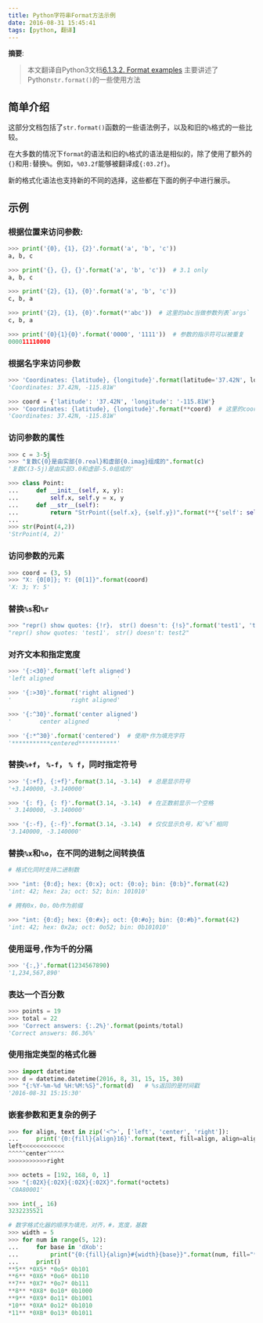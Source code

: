 ```yaml
---
title: Python字符串Format方法示例
date: 2016-08-31 15:45:41
tags: [python, 翻译]
---
```


__摘要__:
> 本文翻译自Python3文档[6.1.3.2. Format examples](https://docs.python.org/3/library/string.html#format-examples)
> 主要讲述了Python`str.format()`的一些使用方法

<!-- more -->


## 简单介绍
这部分文档包括了`str.format()`函数的一些语法例子，以及和旧的`%`格式的一些比较。

在大多数的情况下`format`的语法和旧的`%`格式的语法是相似的，除了使用了额外的`{}`和用`:`替换`%`。例如，`%03.2f`能够被翻译成`{:03.2f}`。

新的格式化语法也支持新的不同的选择，这些都在下面的例子中进行展示。


## 示例

### 根据位置来访问参数:

```python
>>> print('{0}, {1}, {2}'.format('a', 'b', 'c'))
a, b, c
```

```python
>>> print('{}, {}, {}'.format('a', 'b', 'c'))  # 3.1 only
a, b, c
```

```python
>>> print('{2}, {1}, {0}'.format('a', 'b', 'c'))
c, b, a
```

```python
>>> print('{2}, {1}, {0}'.format(*'abc'))  # 这里的abc当做参数列表`args`
c, b, a
```

```python
>>> print('{0}{1}{0}'.format('0000', '1111'))  # 参数的指示符可以被重复
000011110000
```

### 根据名字来访问参数


```python
>>> 'Coordinates: {latitude}, {longitude}'.format(latitude='37.42N', longitude='-115.81W')
'Coordinates: 37.42N, -115.81W'
```

```python
>>> coord = {'latitude': '37.42N', 'longitude': '-115.81W'}
>>> 'Coordinates: {latitude}, {longitude}'.format(**coord)  # 这里的coord被当做了键值对参数
'Coordinates: 37.42N, -115.81W'
```

### 访问参数的属性

```python
>>> c = 3-5j
>>> "复数C{0}是由实部{0.real}和虚部{0.imag}组成的".format(c)
'复数C(3-5j)是由实部3.0和虚部-5.0组成的'
```

```python
>>> class Point:
...     def __init__(self, x, y):
...         self.x, self.y = x, y
...     def __str__(self):
...         return "StrPoint({self.x}, {self.y})".format(**{'self': self})
...
>>> str(Point(4,2))
'StrPoint(4, 2)'
```

### 访问参数的元素


```python
>>> coord = (3, 5)
>>> "X: {0[0]}; Y: {0[1]}".format(coord)
'X: 3; Y: 5'
```

### 替换`%s`和`%r`

```python
>>> "repr() show quotes: {!r}， str() doesn't: {!s}".format('test1', 'test2')
"repr() show quotes: 'test1'， str() doesn't: test2"
```

### 对齐文本和指定宽度

```python
>>> '{:<30}'.format('left aligned')
'left aligned                  '
```

```python
>>> '{:>30}'.format('right aligned')
'                 right aligned'
```

```python
>>> '{:^30}'.format('center aligned')
'        center aligned        '
```

```python
>>> '{:*^30}'.format('centered')  # 使用*作为填充字符
'***********centered***********'
```

### 替换`%+f`， `%-f`， `% f`，同时指定符号

```python
>>> '{:+f}, {:+f}'.format(3.14, -3.14)  # 总是显示符号
'+3.140000, -3.140000'
```

```python
>>> '{: f}, {: f}'.format(3.14, -3.14)  # 在正数前显示一个空格
' 3.140000, -3.140000'
```

```python
>>> '{:-f}, {:-f}'.format(3.14, -3.14)  # 仅仅显示负号，和`%f`相同
'3.140000, -3.140000'
```

### 替换`%x`和`%o`，在不同的进制之间转换值

```python
# 格式化同时支持二进制数

>>> "int: {0:d}; hex: {0:x}; oct: {0:o}; bin: {0:b}".format(42)
'int: 42; hex: 2a; oct: 52; bin: 101010'
```

```python
# 拥有0x，0o，0b作为前缀

>>> "int: {0:d}; hex: {0:#x}; oct: {0:#o}; bin: {0:#b}".format(42)
'int: 42; hex: 0x2a; oct: 0o52; bin: 0b101010'
```

### 使用逗号`,`作为千的分隔

```python
>>> '{:,}'.format(1234567890)
'1,234,567,890'
```

### 表达一个百分数

```python
>>> points = 19
>>> total = 22
>>> 'Correct answers: {:.2%}'.format(points/total)
'Correct answers: 86.36%'
```

### 使用指定类型的格式化器

```python
>>> import datetime
>>> d = datetime.datetime(2016, 8, 31, 15, 15, 30)
>>> "{:%Y-%m-%d %H:%M:%S}".format(d)   # %s返回的是时间戳
'2016-08-31 15:15:30'
```

### 嵌套参数和更复杂的例子

```python
>>> for align, text in zip('<^>', ['left', 'center', 'right']):
...     print('{0:{fill}{align}16}'.format(text, fill=align, align=align))
left<<<<<<<<<<<<
^^^^^center^^^^^
>>>>>>>>>>>right
```

```python
>>> octets = [192, 168, 0, 1]
>>> "{:02X}{:02X}{:02X}{:02X}".format(*octets)
'C0A80001'
```

```python
>>> int(_, 16)
3232235521
```

```python
# 数字格式化器的顺序为填充，对齐，#，宽度，基数
>>> width = 5
>>> for num in range(5, 12):
...     for base in 'dXob':
...         print("{0:{fill}{align}#{width}{base}}".format(num, fill="*", align="^", base=base, width=width), end=' ')
...     print()
**5** *0X5* *0o5* 0b101
**6** *0X6* *0o6* 0b110
**7** *0X7* *0o7* 0b111
**8** *0X8* 0o10* 0b1000
**9** *0X9* 0o11* 0b1001
*10** *0XA* 0o12* 0b1010
*11** *0XB* 0o13* 0b1011
```
